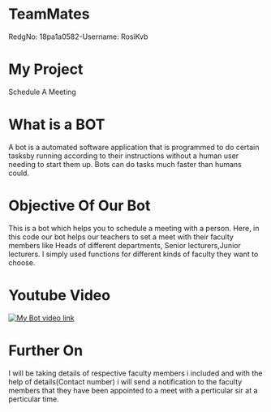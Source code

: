# TeamMates
RedgNo: 18pa1a0582-Username: RosiKvb

# My Project
Schedule A Meeting

# What is a BOT
A bot is a automated software application that is programmed to do certain tasksby running according to their 
instructions without a human user needing to start them up.
Bots can do tasks much faster than humans could.

# Objective Of Our Bot 
This is a bot which helps you to schedule a meeting with a person.
Here, in this code our bot helps our teachers to set a meet with their faculty members like Heads of different departments,
Senior lecturers,Junior lecturers.
I simply used functions for different kinds of faculty they want to choose.

# Youtube Video
[![My Bot video link](https://img.youtube.com/vi/T3BMnxA0HMU/0.jpg)](https://www.youtube.com/watch?v=T3BMnxA0HMU)

# Further On
I will be taking details of respective faculty members i included and with the help of details(Contact number) i will
send a notification to the faculty members that they have been appointed to a meet with a perticular sir at a perticular time.

